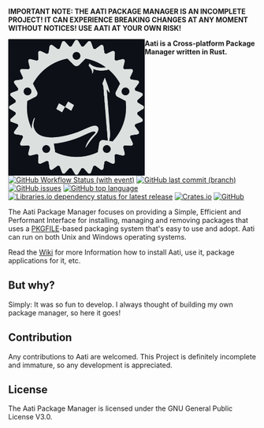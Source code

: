**IMPORTANT NOTE: THE AATI PACKAGE MANAGER IS AN INCOMPLETE PROJECT! IT CAN EXPERIENCE BREAKING CHANGES AT ANY MOMENT WITHOUT NOTICES! USE AATI AT YOUR OWN RISK!**

<img align="left" style="width: 277px" width="277" src="./aati.jpg" />

**Aati is a Cross-platform Package Manager written in Rust.**

[![GitHub Workflow Status (with event)](https://img.shields.io/github/actions/workflow/status/hharas/aati/rust.yml?logo=github)](https://github.com/hharas/aati/actions/workflows/rust.yml)
[![GitHub last commit (branch)](https://img.shields.io/github/last-commit/hharas/aati/master)](https://github.com/hharas/aati/commit/HEAD)
[![GitHub issues](https://img.shields.io/github/issues/hharas/aati)](https://github.com/hharas/aati/issues)
[![GitHub top language](https://img.shields.io/github/languages/top/hharas/aati?logo=rust)](https://github.com/hharas/aati/search?l=rust)
[![Libraries.io dependency status for latest release](https://img.shields.io/librariesio/release/cargo/aati)](https://libraries.io/cargo/aati)
[![Crates.io](https://img.shields.io/crates/v/aati)](https://crates.io/crates/aati)
[![GitHub](https://img.shields.io/github/license/hharas/aati?logo=gnu)](https://www.gnu.org/licenses/gpl-3.0.en.html)

The Aati Package Manager focuses on providing a Simple, Efficient and Performant Interface for installing, managing and removing packages that uses a [PKGFILE](https://github.com/hharas/aati/wiki/4.-PKGFILE-Manual)-based packaging system that's easy to use and adopt. Aati can run on both Unix and Windows operating systems.

Read the [Wiki](https://github.com/hharas/aati/wiki) for more Information how to install Aati, use it, package applications for it, etc.

## But why?

Simply: It was so fun to develop. I always thought of building my own package manager, so here it goes!

## Contribution

Any contributions to Aati are welcomed. This Project is definitely incomplete and immature, so any development is appreciated.

## License

The Aati Package Manager is licensed under the GNU General Public License V3.0.
